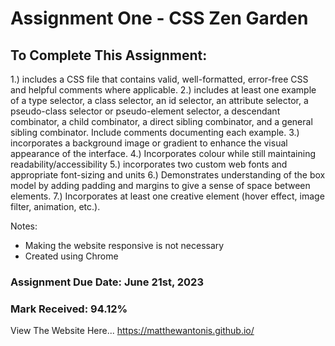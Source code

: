 # Assignment One - CSS Zen Garden
 
## To Complete This Assignment: 

1.) includes a CSS file that contains valid, well-formatted, error-free CSS and helpful comments where applicable.
2.) includes at least one example of a type selector, a class selector, an id selector, an attribute selector, a pseudo-class selector or pseudo-element selector, a descendant combinator, a child combinator, a direct sibling combinator, and a general sibling combinator. Include comments documenting each example. 
3.) incorporates a background image or gradient to enhance the visual appearance of the interface. 
4.) Incorporates colour while still maintaining readability/accessibility 
5.) incorporates two custom web fonts and appropriate font-sizing and units 
6.) Demonstrates understanding of the box model by adding padding and margins to give a sense of space between elements. 
7.) Incorporates at least one creative element (hover effect, image filter, animation, etc.). 

Notes: 
- Making the website responsive is not necessary 
- Created using Chrome

### Assignment Due Date: June 21st, 2023
### Mark Received: 94.12%

View The Website Here... https://matthewantonis.github.io/
